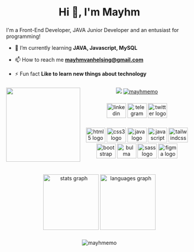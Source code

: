 <h1 align="center">Hi 👋, I'm Mayhm</h1>

###

<p align="left">I'm a Front-End Developer, JAVA Junior Developer and an entusiast for programming!</p>

- 🌱 I’m currently learning **JAVA, Javascript, MySQL**

- 📫 How to reach me **mayhmvanhelsing@gmail.com**

- ⚡ Fun fact **Like to learn new things about technology**

###

<img align="left" height="200" src="https://avatars.githubusercontent.com/u/84481401?s=400&u=4aabf70dfbf6ae4dd6db05795fe4fb248daed29a&v=4"  />

###

<div align="center">
  <img src="https://visitor-badge.laobi.icu/badge?page_id=mayhmemo.mayhmemo&"  />
  <a href="https://twitter.com/mayhmemo" target="blank"><img src="https://img.shields.io/twitter/follow/mayhmemo?logo=twitter&style=for-the-badge" alt="mayhmemo" /></a>
</div>

###

<div align="center">
  <a href="https://www.linkedin.com/in/mayhm"><img src="https://raw.githubusercontent.com/maurodesouza/profile-readme-generator/master/src/assets/icons/social/linkedin/default.svg" width="52" height="40" alt="linkedin logo"  /></a>
  <a href="https://t.me/Mayhm"><img src="https://raw.githubusercontent.com/maurodesouza/profile-readme-generator/master/src/assets/icons/social/telegram/default.svg" width="52" height="40" alt="telegram logo"  /></a>
  <a href="https://twitter.com/mayhmemo"><img src="https://raw.githubusercontent.com/maurodesouza/profile-readme-generator/master/src/assets/icons/social/twitter/default.svg" width="52" height="40" alt="twitter logo"  /></a>
</div>

###

<div align="center">
  <img src="https://cdn.jsdelivr.net/gh/devicons/devicon/icons/html5/html5-original.svg" height="40" width="52" alt="html5 logo"  />
  <img src="https://cdn.jsdelivr.net/gh/devicons/devicon/icons/css3/css3-original.svg" height="40" width="52" alt="css3 logo"  />
  <img src="https://cdn.jsdelivr.net/gh/devicons/devicon/icons/java/java-original.svg" height="40" width="52" alt="java logo"  />
  <img src="https://cdn.jsdelivr.net/gh/devicons/devicon/icons/javascript/javascript-original.svg" height="40" width="52" alt="javascript logo"  />
  <img src="https://cdn.jsdelivr.net/gh/devicons/devicon/icons/tailwindcss/tailwindcss-original-wordmark.svg" height="40" width="52" alt="tailwindcss logo"  />
  <img src="https://cdn.jsdelivr.net/gh/devicons/devicon/icons/bootstrap/bootstrap-original.svg" height="40" width="52" alt="bootstrap logo"  />
  <img src="https://cdn.jsdelivr.net/gh/devicons/devicon/icons/bulma/bulma-plain.svg" height="40" width="52" alt="bulma logo"  />
  <img src="https://cdn.jsdelivr.net/gh/devicons/devicon/icons/sass/sass-original.svg" height="40" width="52" alt="sass logo"  />
  <img src="https://cdn.jsdelivr.net/gh/devicons/devicon/icons/figma/figma-original.svg" height="40" width="52" alt="figma logo"  />
</div>

###
<br>

<div align="center">
  <img src="https://github-readme-stats.vercel.app/api?hide_title=false&hide_rank=false&show_icons=true&include_all_commits=true&count_private=true&disable_animations=false&theme=dracula&locale=en&hide_border=false&username=mayhmemo" height="150" alt="stats graph"  />
  <img src="https://github-readme-stats.vercel.app/api/top-langs?locale=en&hide_title=false&layout=compact&card_width=320&langs_count=5&theme=dracula&hide_border=false&username=mayhmemo" height="150" alt="languages graph"  />
</div>

###

<p align="center"><img align="center" src="https://github-readme-streak-stats.herokuapp.com/?user=mayhmemo&theme=dracula" alt="mayhmemo" /></p>

###
